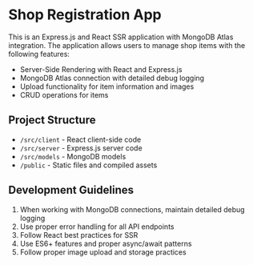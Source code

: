 <!-- Use this file to provide workspace-specific custom instructions to Copilot. For more details, visit https://code.visualstudio.com/docs/copilot/copilot-customization#_use-a-githubcopilotinstructionsmd-file -->

# Shop Registration App

This is an Express.js and React SSR application with MongoDB Atlas integration. The application allows users to manage shop items with the following features:

- Server-Side Rendering with React and Express.js
- MongoDB Atlas connection with detailed debug logging
- Upload functionality for item information and images
- CRUD operations for items

## Project Structure

- `/src/client` - React client-side code
- `/src/server` - Express.js server code
- `/src/models` - MongoDB models
- `/public` - Static files and compiled assets

## Development Guidelines

1. When working with MongoDB connections, maintain detailed debug logging
2. Use proper error handling for all API endpoints
3. Follow React best practices for SSR
4. Use ES6+ features and proper async/await patterns
5. Follow proper image upload and storage practices
